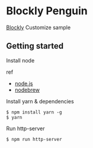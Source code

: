 # Blockly Penguin

[Blockly](https://developers.google.com/blockly/) Customize sample


## Getting started

Install node

ref
- [node.js](https://nodejs.org/ja/)
- [nodebrew](https://github.com/hokaccha/nodebrew)


Install yarn & dependencies

```
$ npm install yarn -g
$ yarn
```

Run http-server
```
$ npm run http-server
```

